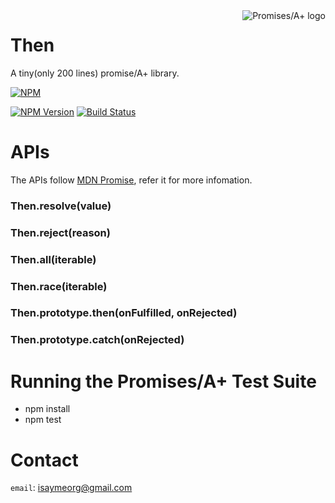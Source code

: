 <a href="https://promisesaplus.com/">
    <img src="https://promisesaplus.com/assets/logo-small.png" alt="Promises/A+ logo"
         title="Promises/A+ 1.0 compliant" align="right" />
</a>

# Then #
A tiny(only 200 lines) promise/A+ library.

[![NPM](https://nodei.co/npm/then-js.png)](https://nodei.co/npm/then-js/)

[![NPM Version](https://img.shields.io/npm/v/then-js.svg)](https://npmjs.org/package/then-js)
[![Build Status](https://img.shields.io/travis/isayme/then.js.svg)](https://travis-ci.org/isayme/then.js)


# APIs #
The APIs follow [MDN Promise](https://developer.mozilla.org/en-US/docs/Web/JavaScript/Reference/Global_Objects/Promise), refer it for more infomation.

### Then.resolve(value) ###
### Then.reject(reason) ###
### Then.all(iterable) ###
### Then.race(iterable) ###
### Then.prototype.then(onFulfilled, onRejected) ###
### Then.prototype.catch(onRejected) ###


# Running the Promises/A+ Test Suite #

- npm install
- npm test

# Contact #
`email`: [isaymeorg@gmail.com](mailto:isaymeorg@gmail.com)
